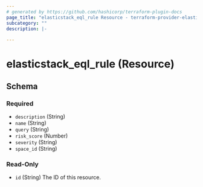 ```yaml
---
# generated by https://github.com/hashicorp/terraform-plugin-docs
page_title: "elasticstack_eql_rule Resource - terraform-provider-elasticstack"
subcategory: ""
description: |-
  
---
```


# elasticstack_eql_rule (Resource)





<!-- schema generated by tfplugindocs -->
## Schema

### Required

- `description` (String)
- `name` (String)
- `query` (String)
- `risk_score` (Number)
- `severity` (String)
- `space_id` (String)

### Read-Only

- `id` (String) The ID of this resource.
